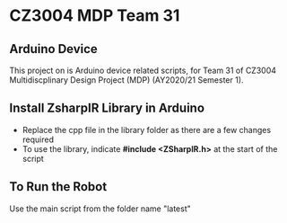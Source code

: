 # CZ3004 MDP Team 31

## Arduino Device
This project on is Arduino device related scripts, for Team 31 of CZ3004 Multidiscplinary Design Project (MDP) (AY2020/21 Semester 1).

## Install ZsharpIR Library in Arduino
* Replace the cpp file in the library folder as there are a few changes required
* To use the library, indicate **#include <ZSharpIR.h>** at the start of the script

## To Run the Robot
Use the main script from the folder name "latest"

